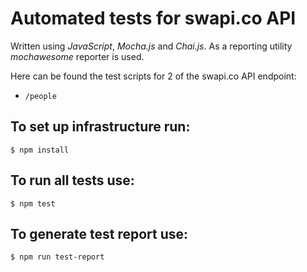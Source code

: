 # Automated tests for swapi.co API

Written using _JavaScript_, _Mocha.js_ and _Chai.js_. As a reporting utility _mochawesome_ reporter is used.

Here can be found the test scripts for 2 of the swapi.co API endpoint:

- `/people`

## To set up infrastructure run:

```shell
$ npm install
```

## To run all tests use:

```shell
$ npm test
```

## To generate test report use:

```shell
$ npm run test-report
```
